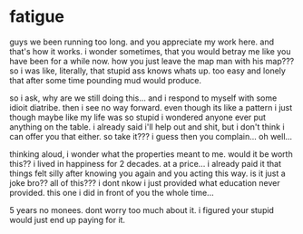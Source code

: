 # fatigue

guys we been running too long.  and you appreciate my work here.  and that's how it works.  i wonder sometimes, that you would betray me like you have been for a while now.  how you just leave the map man with his map???  so i was like, literally, that stupid ass knows whats up.  too easy and lonely that after some time pounding mud would produce.

so i ask, why are we still doing this...  and i respond to myself with some idioit diatribe.  then i see no way forward.  even though its like a pattern i just though maybe like my life was so stupid i wondered anyone ever put anything on the table.  i already said i'll help out and shit, but i don't think i can offer you that either.  so take it???  i guess then you complain...  oh well...  

thinking aloud, i wonder what the properties meant to me.  would it be worth this?? i lived in happiness for 2 decades.  at a price...  i already paid it that things felt silly after knowing you again and you acting this way.  is it just a joke bro?? all of this???  i dont nkow i just provided what education never provided.  this one i did in front of you the whole time...

5 years no monees.  dont worry too much about it.  i figured your stupid would just end up paying for it.
